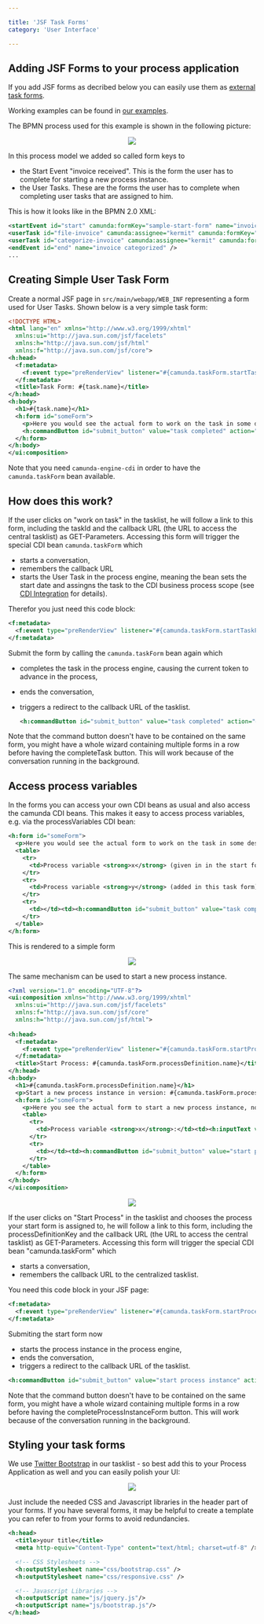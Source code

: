 ```yaml
---

title: 'JSF Task Forms'
category: 'User Interface'

---
```



## Adding JSF Forms to your process application

If you add JSF forms as decribed below you can easily use them as [external task forms](ref:/guides/user-guide/#tasklist-task-forms-external-task-forms). 

Working examples can be found in [our examples](ref:/real-life/examples/).

The BPMN process used for this example is shown in the following picture:

<center>
  <img src="ref:asset:/assets/img/real-life/jsf-task-forms/task-form-process.png" class="img-responsive"/>
</center>

In this process model we added so called form keys to

 * the Start Event "invoice received". This is the form the user has to complete for starting a new process instance. 
 * the User Tasks. These are the forms the user has to complete when completing user tasks that are assigned to him.

This is how it looks like in the BPMN 2.0 XML: 

```xml
<startEvent id="start" camunda:formKey="sample-start-form" name="invoice received" />
<userTask id="file-invoice" camunda:assignee="kermit" camunda:formKey="sample-task-form-2" name="File Invoice" />
<userTask id="categorize-invoice" camunda:assignee="kermit" camunda:formKey="sample-task-form-1" name="Categorize Invoice" />
<endEvent id="end" name="invoice categorized" />
...
```

## Creating Simple User Task Form

Create a normal JSF page in `src/main/webapp/WEB_INF` representing a form used for User Tasks. Shown below is a very simple task form:

```xml
<!DOCTYPE HTML>
<html lang="en" xmlns="http://www.w3.org/1999/xhtml"
  xmlns:ui="http://java.sun.com/jsf/facelets"
  xmlns:h="http://java.sun.com/jsf/html"
  xmlns:f="http://java.sun.com/jsf/core">
<h:head>
  <f:metadata>
    <f:event type="preRenderView" listener="#{camunda.taskForm.startTaskForm()}" />
  </f:metadata>
  <title>Task Form: #{task.name}</title>
</h:head>
<h:body>
  <h1>#{task.name}</h1>
  <h:form id="someForm">
    <p>Here you would see the actual form to work on the task in some design normally either matching you task list or your business application (or both in the best case).</p>
    <h:commandButton id="submit_button" value="task completed" action="#{camunda.taskForm.completeTask()}" />
  </h:form>
</h:body>
</ui:composition>
```

Note that you need `camunda-engine-cdi` in order to have the `camunda.taskForm` bean available.


## How does this work?

If the user clicks on "work on task" in the tasklist, he will follow a link to this form, including the taskId and the callback URL (the URL to access the central tasklist) as GET-Parameters. Accessing this form will trigger the special CDI bean `camunda.taskForm` which

 *   starts a conversation,
 *   remembers the callback URL 
 *   starts the User Task in the process engine, meaning the bean sets the start date and assingns the task to the CDI business process scope (see [CDI Integration](ref:/guides/user-guide/#cdi-and-java-ee-integration) for details). 

Therefor you just need this code block:

```xml
<f:metadata>
  <f:event type="preRenderView" listener="#{camunda.taskForm.startTaskForm()}" />
</f:metadata>
```

Submit the form by calling the `camunda.taskForm` bean again which

*   completes the task in the process engine, causing the current token to advance in the process,
*   ends the conversation,
*   triggers a redirect to the callback URL of the tasklist.

    ```xml
    <h:commandButton id="submit_button" value="task completed" action="#{camunda.taskForm.completeTask()}" />
    ```

Note that the command button doesn't have to be contained on the same form, you might have a whole wizard containing multiple forms in a row before having the completeTask button. This will work because of the conversation running in the background.


## Access process variables

In the forms you can access your own CDI beans as usual and also access the camunda CDI beans. This makes it easy to access process variables, e.g. via the processVariables CDI bean:

```xml
<h:form id="someForm">
  <p>Here you would see the actual form to work on the task in some design normally either matching you task list or your business application (or both in the best case).</p>
  <table>
    <tr>
      <td>Process variable <strong>x</strong> (given in in the start form):</td><td><h:outputText value="#{processVariables['x']}" /></td>
    </tr>
    <tr>
      <td>Process variable <strong>y</strong> (added in this task form):</td><td><h:inputText value="#{processVariables['y']}" /></td>
    </tr>
    <tr>
      <td></td><td><h:commandButton id="submit_button" value="task completed" action="#{camunda.taskForm.completeTask()}" /></td>
    </tr>
  </table>
</h:form>
```

This is rendered to a simple form

<center>
  <img src="ref:asset:/assets/img/real-life/jsf-task-forms/variablesTaskFormExample.png" class="img-responsive"/>
</center>

The same mechanism can be used to start a new process instance.

```xml
<?xml version="1.0" encoding="UTF-8"?>
<ui:composition xmlns="http://www.w3.org/1999/xhtml"
  xmlns:ui="http://java.sun.com/jsf/facelets"
  xmlns:f="http://java.sun.com/jsf/core"
  xmlns:h="http://java.sun.com/jsf/html">
 
<h:head>
  <f:metadata>
    <f:event type="preRenderView" listener="#{camunda.taskForm.startProcessInstanceByKeyForm()}" />
  </f:metadata>
  <title>Start Process: #{camunda.taskForm.processDefinition.name}</title>
</h:head>
<h:body>
  <h1>#{camunda.taskForm.processDefinition.name}</h1>
  <p>Start a new process instance in version: #{camunda.taskForm.processDefinition.version}</p>
  <h:form id="someForm">
    <p>Here you see the actual form to start a new process instance, normally this would be in some design  either matching you task list or your business application (or both in the best case).</p>
    <table>
      <tr>
        <td>Process variable <strong>x</strong>:</td><td><h:inputText value="#{processVariables['x']}" /></td>
      </tr>
      <tr>
        <td></td><td><h:commandButton id="submit_button" value="start process instance" action="#{camunda.taskForm.completeProcessInstanceForm()}" /></td>
      </tr>
    </table>
  </h:form>
</h:body>
</ui:composition>
```

<center>
  <img src="ref:asset:/assets/img/real-life/jsf-task-forms/startFormExample.png" class="img-responsive"/>
</center>

If the user clicks on "Start Process" in the tasklist and chooses the process your start form is assigned to, he will follow a link to this form, including the processDefinitionKey and the callback URL (the URL to access the central tasklist) as GET-Parameters. Accessing this form will trigger the special CDI bean "camunda.taskForm" which

*   starts a conversation,
*   remembers the callback URL to the centralized tasklist.

You need this code block in your JSF page:

```xml
<f:metadata>
  <f:event type="preRenderView" listener="#{camunda.taskForm.startProcessInstanceByIdForm()}" />
</f:metadata>
```

Submiting the start form now

 * starts the process instance in the process engine,
 * ends the conversation,
 * triggers a redirect to the callback URL of the tasklist.

```xml
<h:commandButton id="submit_button" value="start process instance" action="#{camunda.taskForm.completeProcessInstanceForm()}" />
```

Note that the command button doesn't have to be contained on the same form, you might have a whole wizard containing multiple forms in a row before having the completeProcessInstanceForm button. This will work because of the conversation running in the background.


## Styling your task forms

We use [Twitter Bootstrap](http://getbootstrap.com/) in our tasklist - so best add this to your Process Application as well and you can easily polish your UI: 

<center>
  <img src="ref:asset:/assets/img/real-life/jsf-task-forms/tasklist-forms-layouted-start.png" class="img-responsive"/>
</center>

Just include the needed CSS and Javascript libraries in the header part of your forms. If you have several forms, it may be helpful to create a template you can refer to from your forms to avoid redundancies. 

```xml
<h:head>
  <title>your title</title>
  <meta http-equiv="Content-Type" content="text/html; charset=utf-8" />

  <!-- CSS Stylesheets -->
  <h:outputStylesheet name="css/bootstrap.css" />
  <h:outputStylesheet name="css/responsive.css" />

  <!-- Javascript Libraries -->
  <h:outputScript name="js/jquery.js"/>
  <h:outputScript name="js/bootstrap.js"/>
</h:head>
```